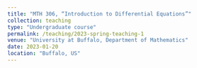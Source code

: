 ```yaml
---
title: "MTH 306, “Introduction to Differential Equations”"
collection: teaching
type: "Undergraduate course"
permalink: /teaching/2023-spring-teaching-1
venue: "University at Buffalo, Department of Mathematics"
date: 2023-01-20
location: "Buffalo, US"
---
```

